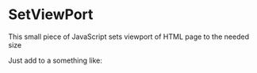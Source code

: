 # SetViewPort
This small piece of JavaScript sets viewport of HTML page to the needed size

Just add  to a <head> something like:
<meta name="viewport" content="width=device-width,initial-scale=1.0, maximum-scale=1.0, user-scalable=no"/>
<script src="//ajax.googleapis.com/ajax/libs/jquery/1.11.1/jquery.min.js"></script>
<script>window.jQuery || document.write('<script src="jquery-1.11.1.min.js"><\/script>')</script>
<script src="setviewport.js"></script>
